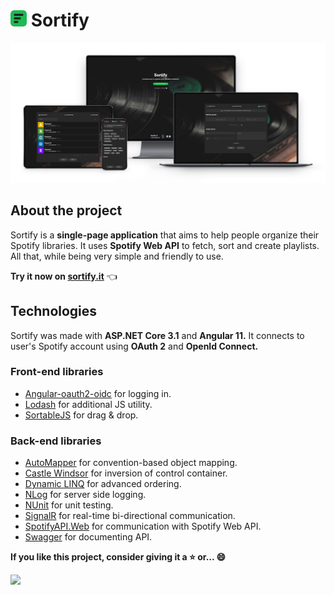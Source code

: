 # ![Mockup](logo.png) Sortify

![Mockup](mockup.png)

## About the project

Sortify is a **single-page application** that aims to help people organize their Spotify libraries.
It uses **Spotify Web API** to fetch, sort and create playlists. All that, while being very simple and friendly to use.

**Try it now on [sortify.it](https://www.sortify.it)** :point_left:

## Technologies

Sortify was made with **ASP&#46;NET Core 3.1** and **Angular 11.** It connects to user's Spotify account using **OAuth 2** and **OpenId Connect.**

### Front-end libraries

- [Angular-oauth2-oidc](https://www.npmjs.com/package/angular-oauth2-oidc/v/8.0.4) for logging in.
- [Lodash](https://www.npmjs.com/package/@types/lodash/v/4.14.168) for additional JS utility.
- [SortableJS](https://www.npmjs.com/package/ngx-sortablejs/v/3.1.4) for drag & drop.

### Back-end libraries

- [AutoMapper](https://www.nuget.org/packages/AutoMapper/10.0.0) for convention-based object mapping.
- [Castle Windsor](https://www.nuget.org/packages/Castle.Windsor/5.0.1) for inversion of control container.
- [Dynamic LINQ](https://www.nuget.org/packages/System.Linq.Dynamic.Core/1.2.5) for advanced ordering.
- [NLog](https://www.nuget.org/packages/NLog.Extensions.Logging/1.6.5) for server side logging.
- [NUnit](https://www.nuget.org/packages/NUnit/3.13.1) for unit testing.
- [SignalR](https://www.nuget.org/packages/Microsoft.AspNetCore.SignalR/1.1.0) for real-time bi-directional communication.
- [SpotifyAPI.Web](https://www.nuget.org/packages/SpotifyAPI.Web/6.0.0-beta.12) for communication with Spotify Web API.
- [Swagger](https://www.nuget.org/packages/Swashbuckle.AspNetCore/5.6.3) for documenting API.

**If you like this project, consider giving it a :star: or... 😄**

<a href="//www.buymeacoffee.com/sortify">
  <img class="buy-me-a-coffee" src="https://img.buymeacoffee.com/button-api/?text=Buy me a coffee&emoji=&slug=sortify&button_colour=1db954&font_colour=FFFFFF&font_family=Cookie&outline_colour=FFFFFF&coffee_colour=6F4E37">
</a>
